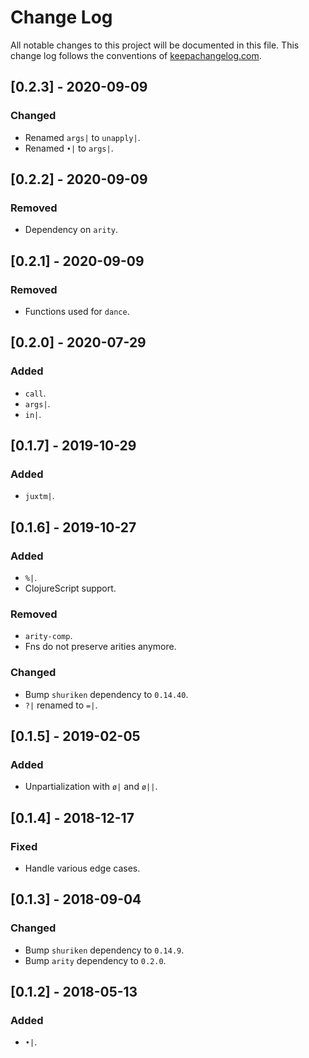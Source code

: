 # Change Log
All notable changes to this project will be documented in this file. This change log follows the conventions of [keepachangelog.com](http://keepachangelog.com/).

## [0.2.3] - 2020-09-09
### Changed
- Renamed `args|` to `unapply|`.
- Renamed `•|` to `args|`.

## [0.2.2] - 2020-09-09
### Removed
- Dependency on `arity`.

## [0.2.1] - 2020-09-09
### Removed
- Functions used for `dance`.

## [0.2.0] - 2020-07-29
### Added
- `call`.
- `args|`.
- `in|`.

## [0.1.7] - 2019-10-29
### Added
- `juxtm|`.

## [0.1.6] - 2019-10-27
### Added
- `%|`.
- ClojureScript support.

### Removed
- `arity-comp`.
- Fns do not preserve arities anymore.

### Changed
- Bump `shuriken` dependency to `0.14.40`.
- `?|` renamed to `=|`.

## [0.1.5] - 2019-02-05
### Added
- Unpartialization with `ø|` and `ø||`.

## [0.1.4] - 2018-12-17
### Fixed
- Handle various edge cases.

## [0.1.3] - 2018-09-04
### Changed
- Bump `shuriken` dependency to `0.14.9`.
- Bump `arity` dependency to `0.2.0`.

## [0.1.2] - 2018-05-13
### Added
- `•|`.
